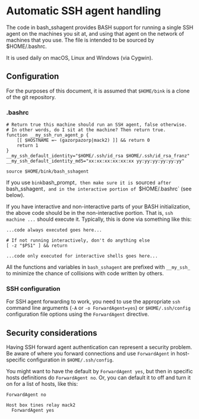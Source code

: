 # Automatic SSH agent handling

The code in bash_sshagent provides BASH support for running a single
SSH agent on the machines you sit at, and using that agent on the
network of machines that you use.  The file is intended to be sourced by
$HOME/.bashrc.

It is used daily on macOS, Linux and Windows (via Cygwin).

## Configuration

For the purposes of this document, it is assumed that `$HOME/bink` is
a clone of the git repository.

### .bashrc

    # Return true this machine should run an SSH agent, false otherwise.
    # In other words, do I sit at the machine? Then return true.
    function __my_ssh_run_agent_p {
        [[ $HOSTNAME =~ (gazorpazorp|mack2) ]] && return 0
        return 1
    }
    __my_ssh_default_identity="$HOME/.ssh/id_rsa $HOME/.ssh/id_rsa_franz"
    __my_ssh_default_identity_md5="xx:xx:xx:xx:xx:xx yy:yy:yy:yy:yy:yy"

    source $HOME/bink/bash_sshagent

If you use `bink`bash_prompt`, then make sure it is `source`d after
`bash_sshagent`, and in the interactive portion of `$HOME/.bashrc`
(see below).

If you have interactive and non-interactive parts of your BASH
initialization, the above code should be in the non-interactive
portion.  That is, `ssh machine ...` should execute it.  Typically,
this is done via something like this:

    ...code always executed goes here...

    # If not running interactively, don't do anything else
    [ -z "$PS1" ] && return

    ...code only executed for interactive shells goes here...

All the functions and variables in `bash_sshagent` are prefixed with
`__my_ssh_` to minimize the chance of collisions with code written by
others.

### SSH configuration

For SSH agent forwarding to work, you need to use the appropriate
`ssh` command line arguments (`-A` or `-o ForwardAgent=yes`) or
`$HOME/.ssh/config` configuration file options using the
`ForwardAgent` directive.

## Security considerations 

Having SSH forward agent authentication can represent a security
problem.  Be aware of where you forward connections and use
`ForwardAgent` in host-specific configuration in `$HOME/.ssh/config`.

You might want to have the default by `ForwardAgent yes`, but then in
specific hosts definitions do `ForwardAgent no`.  Or, you can default
it to off and turn it on for a list of hosts, like this:

    ForwardAgent no

    Host box tines relay mack2
      ForwardAgent yes
